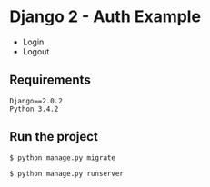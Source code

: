 # Django 2 - Auth Example

* Login
* Logout

## Requirements
```
Django==2.0.2
Python 3.4.2
```
## Run the project
```
$ python manage.py migrate

$ python manage.py runserver
```
